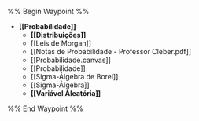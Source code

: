 %% Begin Waypoint %%
- **[[Probabilidade]]**
	- **[[Distribuições]]**
	- [[Leis de Morgan]]
	- [[Notas de Probabilidade - Professor Cleber.pdf]]
	- [[Probabilidade.canvas]]
	- [[Probabilidade]]
	- [[Sigma-Álgebra de Borel]]
	- [[Sigma-Álgebra]]
	- **[[Variável Aleatória]]**

%% End Waypoint %%